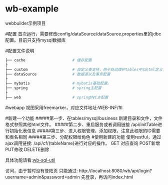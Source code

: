 # wb-example
webbuilder示例项目

#配置
首次运行，需要修改config/dataSource/dataSource.properties里的jdbc配置。目前只支持mysql数据库


#配置文件说明
```bash
├── cache                     # 缓存配置
├
├── custom                    # 自定义表支持，用于自动维护tables中以html定义的数据库表结构
├── dataSource                # 数据源以及事务配置
├
├── mybatis                   # mybatis基础配置。
├── spring                    # spring主配置
├
├── web                       # springMVC主配置
```
#webapp
视图采用freemarker，对应文件地址:WEB-INF/ftl

#新建一个功能
#####第一步、在tables/mysql/business 新建目录和文件，文件格式参照其他html文件。
#####第二步、重启服务或者调用链接 /api/initTable进行初始化表信息
#####第三步、进入权限管理，添加权限，注意此权限的ID需要和表名相同
#####第三步、分配权限给角色
#使用新建的功能
使用restful，通过ajax调用链接: /api/cf/{tableName}进行对应的操作。
GET 对应查询 POST新增 PUT修改 DELETE删除

具体功能请看:[wb-sql-util](https://github.com/wb-goup/webbuilder/blob/master/wb-sql-util)

访问，由于暂时没有登陆页 只能通过: http://localhost:8080/wb/api/login?username=admin&password=admin 
先登录，再访问index.html
